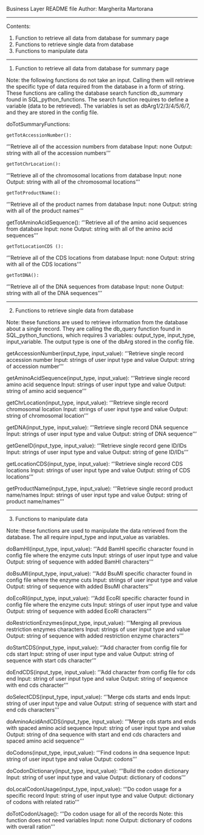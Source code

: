
Business Layer README file
Author: Margherita Martorana

-----------------------------------------------------------------------------------------------------------------------------	

Contents:
1.	Function to retrieve all data from database for summary page
2.	Functions to retrieve single data from database
3.	Functions to manipulate data

------------------------------------------------------------------------------------------------------------------------------
1.	Function to retrieve all data from database for summary page

Note: the following functions do not take an input. Calling them will retrieve the specific type of data required from the database in a form of string. These functions are calling the database search function db_summary found in SQL_python_functions. The search function requires to define a variable (data to be retrieved). The variables is set as dbArg1/2/3/4/5/6/7, and they are stored in the config file.

doTotSummaryFunctions:

	getTotAccessionNumber():
‘’’Retrieve all of the accession numbers from database
		Input: none
		Output: string with all of the accession numbers’’’
	
	getTotChrLocation():
‘’’Retrieve all of the chromosomal locations from database
		Input: none
		Output: string with all of the chromosomal locations’’’

	getTotProductName(): 
‘’’Retrieve all of the product names from database
		Input: none
		Output: string with all of the product names’’’

getTotAminoAcidSequence(): 
‘’’Retrieve all of the amino acid sequences from      database
		Input: none
		Output: string with all of the amino acid sequences’’’

	getTotLocationCDS (): 
‘’’Retrieve all of the CDS locations from database
		Input: none
		Output: string with all of the CDS locations’’’

	getTotDNA():
‘’’Retrieve all of the DNA sequences from database
Input: none
		Output: string with all of the DNA sequences’’’

------------------------------------------------------------------------------------------------------------------------------

2.	Functions to retrieve single data from database

Note: these functions are used to retrieve information from the database about a single record. They are calling the db_query function found in SQL_python_functions, which requires 3 variables: output_type, input_type, input_variable. The output type is one of the dbArg stored in the config file.

getAccessionNumber(input_type, input_value):
		‘’’Retrieve single record accession number
		Input: strings of user input type and value 
		Output: string of accession number’’’

getAminoAcidSequence(input_type, input_value):
		‘’’Retrieve single record amino acid sequence
		Input: strings of user input type and value 
		Output: string of amino acid sequence’’’

getChrLocation(input_type, input_value):
		‘’’Retrieve single record chromosomal location
		Input: strings of user input type and value 
		Output: string of chromosomal location’’’

getDNA(input_type, input_value):
		‘’’Retrieve single record DNA sequence
		Input: strings of user input type and value 
		Output: string of DNA sequence’’’

getGeneID(input_type, input_value):
		‘’’Retrieve single record gene ID/IDs
		Input: strings of user input type and value 
		Output: string of gene ID/IDs’’’

getLocationCDS(input_type, input_value):
		‘’’Retrieve single record CDS locations
		Input: strings of user input type and value 
		Output: string of CDS locations’’’

getProductName(input_type, input_value):
		‘’’Retrieve single record product name/names
		Input: strings of user input type and value 
		Output: string of product name/names’’’

-----------------------------------------------------------------------------------------------------------------------------

3.	Functions to manipulate data

Note: these functions are used to manipulate the data retrieved from the database. The all require input_type and input_value as variables.

doBamHI(input_type, input_value):
		‘’’Add BamHI specific character found in config file where the enzyme cuts
		Input: strings of user input type and value 
		Output: string of sequence with added BamHI characters’’’

doBsuMI(input_type, input_value):
		‘’’Add BsuMI specific character found in config file where the enzyme cuts
		Input: strings of user input type and value 
		Output: string of sequence with added BsuMI characters’’’

doEcoRI(input_type, input_value):
		‘’’Add EcoRI specific character found in config file where the enzyme cuts
		Input: strings of user input type and value 
		Output: string of sequence with added EcoRI characters’’’

doRestrictionEnzymes(input_type, input_value):
		‘’’Merging all previous restriction enzymes characters
		Input: strings of user input type and value 
		Output: string of sequence with added restriction enzyme characters’’’

doStartCDS(input_type, input_value):
		‘’’Add character from config file for cds start
		Input: string of user input type and value
		Output: string of sequence with start cds character’’’

doEndCDS(input_type, input_value):
		‘’’Add character from config file for cds end
		Input: string of user input type and value
		Output: string of sequence with end cds character’’’

doSelectCDS(input_type, input_value):
		‘’’Merge cds starts and ends
		Input: string of user input type and value
		Output: string of sequence with start and end cds characters’’’

doAminoAcidAndCDS(input_type, input_value):
		‘’’Merge cds starts and ends with spaced amino acid sequence
		Input: string of user input type and value
		Output: string of dna sequence with start and end cds characters and spaced amino acid sequence’’’

doCodons(input_type, input_value):
		‘’’Find codons in dna sequence
		Input: string of user input type and value
		Output: codons’’’

doCodonDictionary(input_type, input_value):
			‘’’Build the codon dictionary
			Input: string of user input type and value
			Output: dictionary of codons’’’

doLocalCodonUsage(input_type, input_value):
			‘’’Do codon usage for a specific record
			Input: string of user input type and value
			Output: dictionary of codons with related ratio’’’

doTotCodonUsage():
			‘’’Do codon usage for all of the records
			Note: this function does not need variables
			Input: none
			Output: dictionary of codons with overall ration’’’


